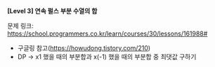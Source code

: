 **[Level 3] 연속 펄스 부분 수열의 합**

문제 링크: https://school.programmers.co.kr/learn/courses/30/lessons/161988#

* 구글링 참고(https://howudong.tistory.com/210)
* DP -> x1 했을 때의 부분합과 x(-1) 했을 때의 부분합 중 최댓값 구하기
